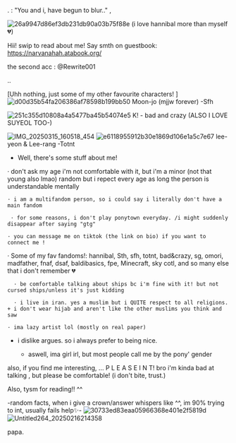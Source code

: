 
  
.    : "You and i, have begun to blur.." ,
  
![26a9947d86ef3db231db90a03b75f88e](https://github.com/user-attachments/assets/625d2777-fbc1-4e80-90fa-3d68e97989e0)
(i love hannibal more than myself💔)



Hii! swip to read about me! 
 Say smth on guestbook: https://narvanahah.atabook.org/

the second acc : @Rewrite001

..



[Uhh nothing, just some of my other favourite characters! ]
![d00d35b54fa206386af78598b199bb50](https://github.com/user-attachments/assets/12bb8d5e-3f49-45b8-947c-a9b83c06ce16)
Moon-jo (mjjw forever) -Sfh

![251c355d10808a4a5477ba45b54074e5](https://github.com/user-attachments/assets/90618ac3-2a00-4fef-8a11-a587207efe65)
K! - bad and crazy (ALSO I LOVE SUYEOL TOO-)

![IMG_20250315_160518_454](https://github.com/user-attachments/assets/f86c3408-0ef5-44af-a9c9-a03028b63f50)
![e6118955912b30e1869d106e1a5c7e67](https://github.com/user-attachments/assets/10160b26-3d7d-464e-b071-e32405bd7093)
lee-yeon & Lee-rang  -Totnt

  * Well, there's some stuff about me!

  · don't ask my age i'm not comfortable with it, but i'm a minor (not that young also lmao) random but i repect every age as long the person is understandable mentally

    · i am a multifandom person, so i could say i literally don't have a main fandom
    
     · for some reasons, i don't play ponytown everyday. /i might suddenly disappear after saying "gtg"
    
    · you can message me on tiktok (the link on bio) if you want to connect me !
    
  · Some of my fav fandoms!: hannibal, Sth, sfh, totnt, bad&crazy, sg, omori, madfather, fnaf, dsaf, baldibasics, fpe,
      Minecraft, sky cotl, and so many else that i don't remember 💔

      · be comfortable talking about ships bc i'm fine with it! but not cursed ships/unless it's just kidding 

      · i live in iran. yes a muslim but i QUITE respect to all religions. + i don't wear hijab and aren't like the other muslims you think and saw

    · ima lazy artist lol (mostly on real paper)
    
- i dislike argues. so i always prefer to being nice.

  - aswell, ima girl irl, but most people call me by the pony' gender

 also, if you find me interesting, ... P L E A S E   I N T! bro i'm kinda bad at talking 
   , but please be comfortable! (i don't bite, trust.)

 Also, tysm for reading!! ^^


-random facts, when i give a crown/answer whispers like ^^, im 90% trying to int, usually fails help✨-
 ![30733ed83eaa05966368e401e2f5819d](https://github.com/user-attachments/assets/f49d8e40-826e-4998-9ece-89add1225029)
![Untitled264_20250216214358](https://github.com/user-attachments/assets/49542903-702d-4d99-be39-138ec61f433d)

   papa.
